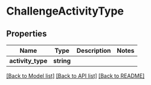 # ChallengeActivityType

## Properties
Name | Type | Description | Notes
------------ | ------------- | ------------- | -------------
**activity_type** | **string** |  | 

[[Back to Model list]](../../README.md#documentation-for-models) [[Back to API list]](../../README.md#documentation-for-api-endpoints) [[Back to README]](../../README.md)

